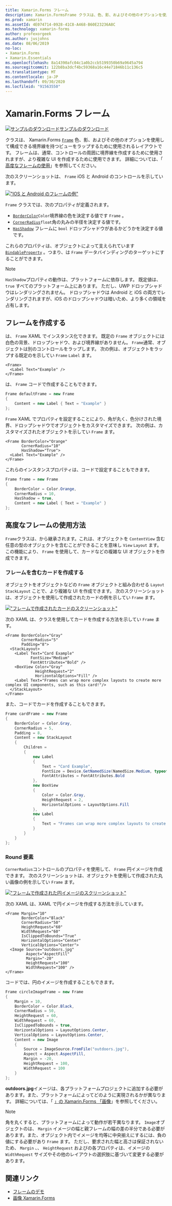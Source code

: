 ```yaml
---
title: Xamarin.Forms フレーム
description: Xamarin.FormsFrame クラスは、色、影、およびその他のオプションを使用して構成できる境界線を持つビューまたはレイアウトをラップするために使用されるレイアウトです。
ms.prod: xamarin
ms.assetId: 4E074714-0928-41C8-A468-B60E23236A8C
ms.technology: xamarin-forms
author: profexorgeek
ms.author: jusjohns
ms.date: 08/06/2019
no-loc:
- Xamarin.Forms
- Xamarin.Essentials
ms.openlocfilehash: 8a14390afc04c1a0b2ccb5199350b69a9645a794
ms.sourcegitcommit: 122b8ba3dcf4bc59368a16c44e71846b11c136c5
ms.translationtype: MT
ms.contentlocale: ja-JP
ms.lasthandoff: 09/30/2020
ms.locfileid: "91563550"
---
```

# <a name="no-locxamarinforms-frame"></a>Xamarin.Forms フレーム

[![サンプルのダウンロード](~/media/shared/download.png)サンプルのダウンロード](https://docs.microsoft.com/samples/xamarin/xamarin-forms-samples/userinterface-frame/)

クラスは、 Xamarin.Forms [`Frame`](xref:Xamarin.Forms.Frame) 色、影、およびその他のオプションを使用して構成できる境界線を持つビューをラップするために使用されるレイアウトです。 フレームは、通常、コントロールの周囲に境界線を作成するために使用されますが、より複雑な UI を作成するために使用できます。 詳細については、「 [高度なフレームの使用](#advanced-frame-usage)」を参照してください。

次のスクリーンショットは、 `Frame` iOS と Android のコントロールを示しています。

[!["IOS と Android のフレームの例"](frame-images/frame-cropped.png)](frame-images/frame-full.png#lightbox "IOS と Android のフレームの例")

`Frame` クラスでは、次のプロパティが定義されます。

* [`BorderColor`](xref:Xamarin.Forms.Frame.BorderColor)`Color`境界線の色を決定する値です `Frame` 。
* [`CornerRadius`](xref:Xamarin.Forms.Frame.CornerRadius)`float`角の丸みの半径を決定する値です。
* [`HasShadow`](xref:Xamarin.Forms.Frame.HasShadow) フレームに `bool` ドロップシャドウがあるかどうかを決定する値です。

これらのプロパティは、オブジェクトによって支えられています [`BindableProperty`](xref:Xamarin.Forms.BindableProperty) 。つまり、は `Frame` データバインディングのターゲットにすることができます。

> [!NOTE]
> `HasShadow`プロパティの動作は、プラットフォームに依存します。 既定値は、 `true` すべてのプラットフォーム上にあります。 ただし、UWP ドロップシャドウはレンダリングされません。 ドロップシャドウは Android と iOS の両方でレンダリングされますが、iOS のドロップシャドウは暗いため、より多くの領域を占有します。

## <a name="create-a-frame"></a>フレームを作成する

は、 `Frame` XAML でインスタンス化できます。 既定の `Frame` オブジェクトには白色の背景、ドロップシャドウ、および境界線がありません。 `Frame`通常、オブジェクトは別のコントロールをラップします。 次の例は、オブジェクトをラップする既定のを示してい `Frame` `Label` ます。

```xaml
<Frame>
  <Label Text="Example" />
</Frame>
```

は、 `Frame` コードで作成することもできます。

```csharp
Frame defaultFrame = new Frame
{
    Content = new Label { Text = "Example" }
};
```

`Frame` XAML でプロパティを設定することにより、角が丸く、色分けされた境界、ドロップシャドウでオブジェクトをカスタマイズできます。 次の例は、カスタマイズされたオブジェクトを示してい `Frame` ます。

```xaml
<Frame BorderColor="Orange"
       CornerRadius="10"
       HasShadow="True">
  <Label Text="Example" />
</Frame>
```

これらのインスタンスプロパティは、コードで設定することもできます。

```csharp
Frame frame = new Frame
{
    BorderColor = Color.Orange,
    CornerRadius = 10,
    HasShadow = true,
    Content = new Label { Text = "Example" }
};
```

## <a name="advanced-frame-usage"></a>高度なフレームの使用方法

`Frame`クラスは、から継承されます。これは、オブジェクトを `ContentView` 含む任意の型のオブジェクトを含むことができることを意味し `View` `Layout` ます。 この機能により、 `Frame` を使用して、カードなどの複雑な UI オブジェクトを作成できます。

### <a name="create-a-card-with-a-frame"></a>フレームを含むカードを作成する

オブジェクトをオブジェクトなどの `Frame` オブジェクトと組み合わせる `Layout` `StackLayout` ことで、より複雑な UI を作成できます。 次のスクリーンショットは、オブジェクトを使用して作成されたカードの例を示してい `Frame` ます。

[!["フレームで作成されたカードのスクリーンショット"](frame-images/frame-card-cropped.png)](frame-images/frame-full.png#lightbox "フレームで作成されたカードのスクリーンショット")

次の XAML は、クラスを使用してカードを作成する方法を示してい `Frame` ます。

```xaml
<Frame BorderColor="Gray"
       CornerRadius="5"
       Padding="8">
  <StackLayout>
    <Label Text="Card Example"
           FontSize="Medium"
           FontAttributes="Bold" />
    <BoxView Color="Gray"
             HeightRequest="2"
             HorizontalOptions="Fill" />
    <Label Text="Frames can wrap more complex layouts to create more complex UI components, such as this card!"/>
  </StackLayout>
</Frame>
```

また、コードでカードを作成することもできます。

```csharp
Frame cardFrame = new Frame
{
    BorderColor = Color.Gray,
    CornerRadius = 5,
    Padding = 8,
    Content = new StackLayout
    {
        Children =
        {
            new Label
            {
                Text = "Card Example",
                FontSize = Device.GetNamedSize(NamedSize.Medium, typeof(Label)),
                FontAttributes = FontAttributes.Bold
            },
            new BoxView
            {
                Color = Color.Gray,
                HeightRequest = 2,
                HorizontalOptions = LayoutOptions.Fill
            },
            new Label
            {
                Text = "Frames can wrap more complex layouts to create more complex UI components, such as this card!"
            }
        }
    }
};
```

### <a name="round-elements"></a>Round 要素

`CornerRadius`コントロールのプロパティを使用して、 `Frame` 円イメージを作成できます。 次のスクリーンショットは、オブジェクトを使用して作成された丸い画像の例を示してい `Frame` ます。

[!["フレームで作成された円イメージのスクリーンショット"](frame-images/circle-image-cropped.png)](frame-images/frame-full.png#lightbox "フレームを使用して作成された円形画像のスクリーンショット")

次の XAML は、XAML で円イメージを作成する方法を示しています。

```xaml
<Frame Margin="10"
       BorderColor="Black"
       CornerRadius="50"
       HeightRequest="60"
       WidthRequest="60"
       IsClippedToBounds="True"
       HorizontalOptions="Center"
       VerticalOptions="Center">
  <Image Source="outdoors.jpg"
         Aspect="AspectFill"
         Margin="-20"
         HeightRequest="100"
         WidthRequest="100" />
</Frame>
```

コードでは、円のイメージを作成することもできます。

```csharp
Frame circleImageFrame = new Frame
{
    Margin = 10,
    BorderColor = Color.Black,
    CornerRadius = 50,
    HeightRequest = 60,
    WidthRequest = 60,
    IsClippedToBounds = true,
    HorizontalOptions = LayoutOptions.Center,
    VerticalOptions = LayoutOptions.Center,
    Content = new Image
    {
        Source = ImageSource.FromFile("outdoors.jpg"),
        Aspect = Aspect.AspectFill,
        Margin = -20,
        HeightRequest = 100,
        WidthRequest = 100
    }
};
```

**outdoors.jpg**イメージは、各プラットフォームプロジェクトに追加する必要があります。また、プラットフォームによってどのように実現されるかが異なります。 詳細については、「 [」の Xamarin.Forms 「画像](~/xamarin-forms/user-interface/images.md)」を参照してください。

> [!NOTE]
> 角を丸くすると、プラットフォームによって動作が若干異なります。 `Image`オブジェクトのは、 `Margin` イメージの幅と親フレームの幅の差の半分である必要があります。また、オブジェクト内でイメージを均等に中央揃えにするには、負の値にする必要があり `Frame` ます。 ただし、要求された幅と高さは保証されないため、 `Margin` 、、 `HeightRequest` およびの各プロパティは、イメージの `WidthRequest` サイズやその他のレイアウトの選択肢に基づいて変更する必要があります。

## <a name="related-links"></a>関連リンク

* [フレームのデモ](/samples/xamarin/xamarin-forms-samples/userinterface-frame/)
* [画像 Xamarin.Forms](~/xamarin-forms/user-interface/images.md)